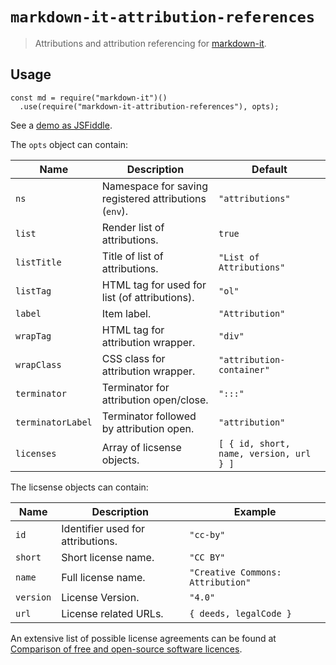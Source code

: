 # `markdown-it-attribution-references`

> Attributions and attribution referencing for [markdown-it](https://github.com/markdown-it/markdown-it).

## Usage

```
const md = require("markdown-it")()
  .use(require("markdown-it-attribution-references"), opts);
```

See a [demo as JSFiddle](https://jsfiddle.net/ezg50hj7/1/).

The `opts` object can contain:

| Name              | Description                                           | Default                                 |
| ----------------- | ----------------------------------------------------- | --------------------------------------- |
| `ns`              | Namespace for saving registered attributions (`env`). | `"attributions"`                        |
| `list`            | Render list of attributions.                          | `true`                                  |
| `listTitle`       | Title of list of attributions.                        | `"List of Attributions"`                |
| `listTag`         | HTML tag for used for list (of attributions).         | `"ol"`                                  |
| `label`           | Item label.                                           | `"Attribution"`                         |
| `wrapTag`         | HTML tag for attribution wrapper.                     | `"div"`                                 |
| `wrapClass`       | CSS class for attribution wrapper.                    | `"attribution-container"`               |
| `terminator`      | Terminator for attribution open/close.                | `":::"`                                 |
| `terminatorLabel` | Terminator followed by attribution open.              | `"attribution"`                         |
| `licenses`        | Array of licsense objects.                            | `[ { id, short, name, version, url } ]` |

The licsense objects can contain:

| Name      | Description                       | Example                           |
| --------- | --------------------------------- | --------------------------------- |
| `id`      | Identifier used for attributions. | `"cc-by"`                         |
| `short`   | Short license name.               | `"CC BY"`                         |
| `name`    | Full license name.                | `"Creative Commons: Attribution"` |
| `version` | License Version.                  | `"4.0"`                           |
| `url`     | License related URLs.             | `{ deeds, legalCode }`            |

An extensive list of possible license agreements can be found at [Comparison of free and open-source software licences](https://en.wikipedia.org/wiki/Comparison_of_free_and_open-source_software_licences).
